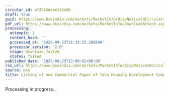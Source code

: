 ```yaml
---
circular_id: af3024deee214a56
draft: true
guid: https://www.bseindia.com/markets/MarketInfo/DispNoticesNCirculars.aspx?Noticeid={D7BC7985-D73E-4766-9D3B-D28C000336D3}&noticeno=20250923-33&dt=09/23/2025&icount=33&totcount=84&flag=0
pdf_url: https://www.bseindia.com/markets/MarketInfo/DownloadAttach.aspx?id=20250923-33&attachedId=
processing:
  attempts: 1
  content_hash: ''
  processed_at: '2025-09-23T21:33:25.206640'
  processor_version: '2.0'
  stage: download_failed
  status: failed
published_date: '2025-09-23T12:00:02+00:00'
rss_url: https://www.bseindia.com/markets/MarketInfo/DispNoticesNCirculars.aspx?Noticeid={D7BC7985-D73E-4766-9D3B-D28C000336D3}&noticeno=20250923-33&dt=09/23/2025&icount=33&totcount=84&flag=0
source: bse
title: Listing of new Commercial Paper of Tata Housing Development Company Limited
---
```


Processing in progress...